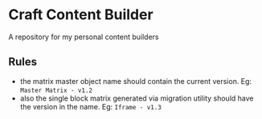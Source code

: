 # Craft Content Builder
A repository for my personal content builders

## Rules
- the matrix master object name should contain the current version. Eg: `Master Matrix - v1.2`
- also the single block matrix generated via migration utility should have the version in the name. Eg: `Iframe - v1.3`